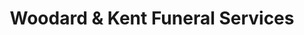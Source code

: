 ---
title: "Woodard & Kent Funeral Services"
url: /canterbury/woodard-und-kent-funeral-services/
shop: Bestattungen
---
